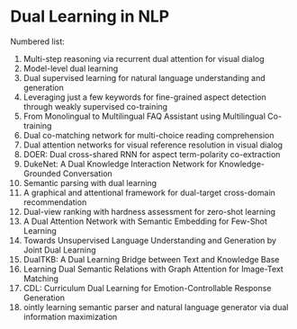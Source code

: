 # Dual Learning in NLP

<p>Numbered list:</p>

<ol>
<li>Multi-step reasoning via recurrent dual attention for visual dialog</li>
<li>Model-level dual learning</li>
<li>Dual supervised learning for natural language understanding and generation</li>
<li>Leveraging just a few keywords for fine-grained aspect detection through weakly supervised co-training</li>
<li>From Monolingual to Multilingual FAQ Assistant using Multilingual Co-training</li>
<li>Dual co-matching network for multi-choice reading comprehension</li>
<li>Dual attention networks for visual reference resolution in visual dialog</li>
<li>DOER: Dual cross-shared RNN for aspect term-polarity co-extraction</li>
<li>DukeNet: A Dual Knowledge Interaction Network for Knowledge-Grounded Conversation</li>
<li>Semantic parsing with dual learning</li>
<li>A graphical and attentional framework for dual-target cross-domain recommendation</li>
<li>Dual-view ranking with hardness assessment for zero-shot learning</li>
<li>A Dual Attention Network with Semantic Embedding for Few-Shot Learning</li>
<li>Towards Unsupervised Language Understanding and Generation by Joint Dual Learning</li>
<li>DualTKB: A Dual Learning Bridge between Text and Knowledge Base</li>
<li>Learning Dual Semantic Relations with Graph Attention for Image-Text Matching</li>
<li>CDL: Curriculum Dual Learning for Emotion-Controllable Response Generation</li>
<li>ointly learning semantic parser and natural language generator via dual information maximization</li>
</ol>
